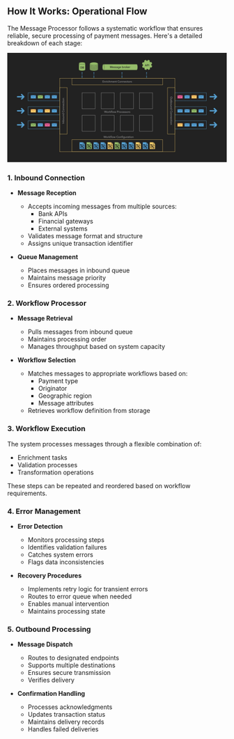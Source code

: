 ## How It Works: Operational Flow

The Message Processor follows a systematic workflow that ensures reliable, secure processing of payment messages. Here's a detailed breakdown of each stage:

![Message Processor working principle](../assets/product-architecture.jpeg)

### 1. Inbound Connection
- **Message Reception**
  - Accepts incoming messages from multiple sources:
    - Bank APIs
    - Financial gateways
    - External systems
  - Validates message format and structure
  - Assigns unique transaction identifier

- **Queue Management**
  - Places messages in inbound queue
  - Maintains message priority
  - Ensures ordered processing

### 2. Workflow Processor
- **Message Retrieval**
  - Pulls messages from inbound queue
  - Maintains processing order
  - Manages throughput based on system capacity

- **Workflow Selection**
  - Matches messages to appropriate workflows based on:
    - Payment type
    - Originator
    - Geographic region
    - Message attributes
  - Retrieves workflow definition from storage

### 3. Workflow Execution
The system processes messages through a flexible combination of:
- Enrichment tasks
- Validation processes
- Transformation operations

These steps can be repeated and reordered based on workflow requirements.

### 4. Error Management
- **Error Detection**
  - Monitors processing steps
  - Identifies validation failures
  - Catches system errors
  - Flags data inconsistencies

- **Recovery Procedures**
  - Implements retry logic for transient errors
  - Routes to error queue when needed
  - Enables manual intervention
  - Maintains processing state

### 5. Outbound Processing
- **Message Dispatch**
  - Routes to designated endpoints
  - Supports multiple destinations
  - Ensures secure transmission
  - Verifies delivery

- **Confirmation Handling**
  - Processes acknowledgments
  - Updates transaction status
  - Maintains delivery records
  - Handles failed deliveries